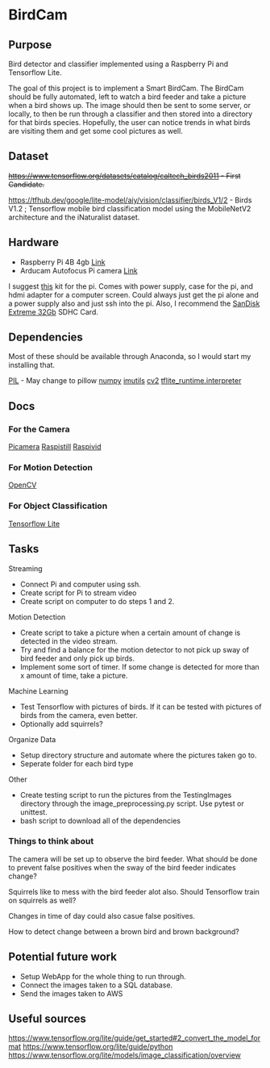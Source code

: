 # BirdCam

## Purpose

Bird detector and classifier implemented using a Raspberry Pi and Tensorflow Lite.

The goal of this project is to implement a Smart BirdCam. The BirdCam should be fully automated, left to watch a bird feeder and take a picture when a bird shows up. The image should then be sent to some server, or locally, to then be run through a classifier and then stored into a directory for that birds species. Hopefully, the user can notice trends in what birds are visiting them and get some cool pictures as well.

## Dataset

<s> <https://www.tensorflow.org/datasets/catalog/caltech_birds2011>  - First Candidate. </s>

<https://tfhub.dev/google/lite-model/aiy/vision/classifier/birds_V1/2> - Birds V1.2 ;
Tensorflow mobile bird classification model using the MobileNetV2 architecture  and the iNaturalist dataset.

## Hardware

* Raspberry Pi 4B 4gb [Link](https://www.raspberrypi.org/products/raspberry-pi-4-model-b/)
* Arducam Autofocus Pi camera [Link](https://www.amazon.com/gp/product/B07SN8GYGD/ref=ppx_yo_dt_b_asin_title_o00_s00?ie=UTF8&psc=1)

I suggest [this](https://www.amazon.com/CanaKit-Raspberry-4GB-Basic-Starter/dp/B07VYC6S56/ref=pd_lpo_147_img_2/146-6394024-8709460?_encoding=UTF8&pd_rd_i=B07VYC6S56&pd_rd_r=5541e070-5353-4f25-a815-786f0e5ca915&pd_rd_w=aQ4LV&pd_rd_wg=yy3j5&pf_rd_p=7b36d496-f366-4631-94d3-61b87b52511b&pf_rd_r=0WTRDN6F9CNVJZZG94YW&psc=1&refRID=0WTRDN6F9CNVJZZG94YW) kit for the pi. Comes with power supply, case for the pi, and hdmi adapter for a computer screen. Could always just get the pi alone and a power supply also and just ssh into the pi.
Also, I recommend the [SanDisk Extreme 32Gb](https://www.amazon.com/gp/product/B06XWMQ81P/ref=ppx_yo_dt_b_asin_title_o01_s00?ie=UTF8&psc=1) SDHC Card.

## Dependencies

Most of these should be available through Anaconda, so I would start my installing that.

[PIL](https://www.pythonware.com/products/pil/) - May change to pillow
[numpy](https://numpy.org/)
[imutils](https://pypi.org/project/imutils/)
[cv2](https://docs.opencv.org/2.4/index.html)
[tflite_runtime.interpreter](https://www.tensorflow.org/lite/guide/python#install_just_the_tensorflow_lite_interpreter)

## Docs

### For the Camera

[Picamera](picamera.readthedocs.io)
[Raspistill](https://www.raspberrypi.org/documentation/usage/camera/raspicam/raspistill.md)
[Raspivid](https://www.raspberrypi.org/documentation/usage/camera/raspicam/raspivid.md)

### For Motion Detection

[OpenCV](https://docs.opencv.org/2.4/index.html)

### For Object Classification

[Tensorflow Lite](https://www.tensorflow.org/lite/api_docs)

## Tasks

Streaming

* Connect Pi and computer using ssh.
* Create script for Pi to stream video
* Create script on computer to do steps 1 and 2.

Motion Detection

* Create script to take a picture when a certain amount of change is detected in the video stream.
* Try and find a balance for the motion detector to not pick up sway of bird feeder and only pick up birds.
* Implement some sort of timer. If some change is detected for more than x amount of time, take a picture.

Machine Learning

* Test Tensorflow with pictures of birds. If it can be tested with pictures of birds from the camera, even better.
* Optionally add squirrels?
  
Organize Data

* Setup directory structure and automate where the pictures taken go to.
* Seperate folder for each bird type

Other

* Create testing script to run the pictures from the TestingImages directory through the image_preprocessing.py script. Use pytest or unittest.
* bash script to download all of the dependencies

### Things to think about

The camera will be set up to observe the bird feeder.
What should be done to prevent false positives when the sway of the bird feeder indicates change?

Squirrels like to mess with the bird feeder alot also. Should Tensorflow train on squirrels as well?

Changes in time of day could also casue false positives.

How to detect change between a brown bird and brown background?

## Potential future work

* Setup WebApp for the whole thing to run through.
* Connect the images taken to a SQL database.
* Send the images taken to AWS

## Useful sources

<https://www.tensorflow.org/lite/guide/get_started#2_convert_the_model_format>
<https://www.tensorflow.org/lite/guide/python>
<https://www.tensorflow.org/lite/models/image_classification/overview>
